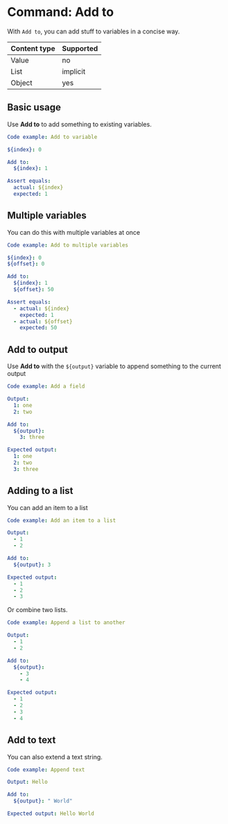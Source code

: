 # Command: Add to

With `Add to`, you can add stuff to variables in a concise way.

| Content type | Supported |
|--------------|-----------|
| Value        | no        |
| List         | implicit  |
| Object       | yes       |

## Basic usage

Use **Add to** to add something to existing variables.

```yaml instacli
Code example: Add to variable

${index}: 0

Add to:
  ${index}: 1

Assert equals:
  actual: ${index}
  expected: 1
```

## Multiple variables

You can do this with multiple variables at once

```yaml instacli
Code example: Add to multiple variables

${index}: 0
${offset}: 0

Add to:
  ${index}: 1
  ${offset}: 50

Assert equals:
  - actual: ${index}
    expected: 1
  - actual: ${offset}
    expected: 50
```

## Add to output

Use **Add to** with the `${output}` variable to append something to the current output

```yaml instacli
Code example: Add a field

Output:
  1: one
  2: two

Add to:
  ${output}:
    3: three

Expected output:
  1: one
  2: two
  3: three
```

## Adding to a list

You can add an item to a list

```yaml instacli
Code example: Add an item to a list

Output:
  - 1
  - 2

Add to:
  ${output}: 3

Expected output:
  - 1
  - 2
  - 3
```

Or combine two lists.

```yaml instacli
Code example: Append a list to another

Output:
  - 1
  - 2

Add to:
  ${output}:
    - 3
    - 4

Expected output:
  - 1
  - 2
  - 3
  - 4
```

## Add to text

You can also extend a text string.

```yaml instacli
Code example: Append text

Output: Hello

Add to:
  ${output}: " World"

Expected output: Hello World
```
